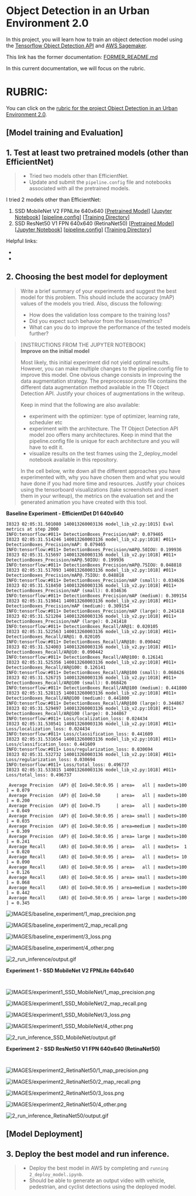 # Object Detection in an Urban Environment 2.0

In this project, you will learn how to train an object detection model using the [Tensorflow Object Detection API](https://tensorflow-object-detection-api-tutorial.readthedocs.io/en/latest/index.html) and [AWS Sagemaker](https://aws.amazon.com/sagemaker/).

This link has the former documentation: [FORMER_README.md](FORMER_README.md)

In this current documentation, we will focus on the rubric.

# RUBRIC:

You can click on the [rubric for the project Object Detection in an Urban Environment 2.0](https://review.udacity.com/#!/rubrics/5089/view).

## [Model training and Evaluation]

## 1. Test at least two pretrained models (other than EfficientNet)

> * Tried two models other than EfficientNet.
> * Update and submit the `pipeline.config` file and notebooks associated with all the pretrained models.

I tried 2 models other than EfficientNet:
1. SSD MobileNet V2 FPNLite 640x640 [[Pretrained Model](http://download.tensorflow.org/models/object_detection/tf2/20200711/ssd_mobilenet_v2_fpnlite_640x640_coco17_tpu-8.tar.gz)] [[Jupyter Notebook](1_model_training_SSD_MobileNet/1_train_model_SSD_MobileNet.ipynb)] [[pipeline.config](1_model_training_SSD_MobileNet/source_dir/pipeline.config)] [[Training Directory](1_model_training_SSD_MobileNet/)]
2. SSD ResNet50 V1 FPN 640x640 (RetinaNet50) [[Pretrained Model](http://download.tensorflow.org/models/object_detection/tf2/20200711/ssd_resnet50_v1_fpn_640x640_coco17_tpu-8.tar.gz)] [[Jupyter Notebook](1_model_training_RetinaNet50/1_train_model_RetinaNet50.ipynb)] [[pipeline.config](1_model_training_RetinaNet50/source_dir/pipeline.config)] [[Training Directory](1_model_training_RetinaNet50/)]

Helpful links:
- []()
- []()

## 2. Choosing the best model for deployment

> Write a brief summary of your experiments and suggest the best model for this problem. This should include the accuracy (mAP) values of the models you tried. Also, discuss the following:
> 
> * How does the validation loss compare to the training loss?
> * Did you expect such behavior from the losses/metrics?
> * What can you do to improve the performance of the tested models further?

> [INSTRUCTIONS FROM THE JUPYTER NOTEBOOK]<br/>
> **Improve on the initial model**
> 
> Most likely, this initial experiment did not yield optimal results. However, you can make multiple changes to the pipeline.config file to improve this model. One obvious change consists in improving the data augmentation strategy. The preprocessor.proto file contains the different data augmentation method available in the Tf Object Detection API. Justify your choices of augmentations in the writeup.
> 
> Keep in mind that the following are also available:
> 
> * experiment with the optimizer: type of optimizer, learning rate, scheduler etc
> * experiment with the architecture. The Tf Object Detection API model zoo offers many architectures. Keep in mind that the pipeline.config file is unique for each architecture and you will have to edit it.
> * visualize results on the test frames using the 2_deploy_model notebook available in this repository.
> 
> In the cell below, write down all the different approaches you have experimented with, why you have chosen them and what you would have done if you had more time and resources. Justify your choices using the tensorboard visualizations (take screenshots and insert them in your writeup), the metrics on the evaluation set and the generated animation you have created with this tool.

**Baseline Experiment - EfficientDet D1 640x640**

```
I0323 02:05:31.501080 140013260003136 model_lib_v2.py:1015] Eval metrics at step 2000
INFO:tensorflow:#011+ DetectionBoxes_Precision/mAP: 0.079465
I0323 02:05:31.514246 140013260003136 model_lib_v2.py:1018] #011+ DetectionBoxes_Precision/mAP: 0.079465
INFO:tensorflow:#011+ DetectionBoxes_Precision/mAP@.50IOU: 0.199936
I0323 02:05:31.515697 140013260003136 model_lib_v2.py:1018] #011+ DetectionBoxes_Precision/mAP@.50IOU: 0.199936
INFO:tensorflow:#011+ DetectionBoxes_Precision/mAP@.75IOU: 0.048818
I0323 02:05:31.517093 140013260003136 model_lib_v2.py:1018] #011+ DetectionBoxes_Precision/mAP@.75IOU: 0.048818
INFO:tensorflow:#011+ DetectionBoxes_Precision/mAP (small): 0.034636
I0323 02:05:31.518450 140013260003136 model_lib_v2.py:1018] #011+ DetectionBoxes_Precision/mAP (small): 0.034636
INFO:tensorflow:#011+ DetectionBoxes_Precision/mAP (medium): 0.309154
I0323 02:05:31.519841 140013260003136 model_lib_v2.py:1018] #011+ DetectionBoxes_Precision/mAP (medium): 0.309154
INFO:tensorflow:#011+ DetectionBoxes_Precision/mAP (large): 0.241418
I0323 02:05:31.521204 140013260003136 model_lib_v2.py:1018] #011+ DetectionBoxes_Precision/mAP (large): 0.241418
INFO:tensorflow:#011+ DetectionBoxes_Recall/AR@1: 0.020105
I0323 02:05:31.522563 140013260003136 model_lib_v2.py:1018] #011+ DetectionBoxes_Recall/AR@1: 0.020105
INFO:tensorflow:#011+ DetectionBoxes_Recall/AR@10: 0.090442
I0323 02:05:31.524003 140013260003136 model_lib_v2.py:1018] #011+ DetectionBoxes_Recall/AR@10: 0.090442
INFO:tensorflow:#011+ DetectionBoxes_Recall/AR@100: 0.126141
I0323 02:05:31.525356 140013260003136 model_lib_v2.py:1018] #011+ DetectionBoxes_Recall/AR@100: 0.126141
INFO:tensorflow:#011+ DetectionBoxes_Recall/AR@100 (small): 0.068426
I0323 02:05:31.526715 140013260003136 model_lib_v2.py:1018] #011+ DetectionBoxes_Recall/AR@100 (small): 0.068426
INFO:tensorflow:#011+ DetectionBoxes_Recall/AR@100 (medium): 0.441800
I0323 02:05:31.528115 140013260003136 model_lib_v2.py:1018] #011+ DetectionBoxes_Recall/AR@100 (medium): 0.441800
INFO:tensorflow:#011+ DetectionBoxes_Recall/AR@100 (large): 0.344867
I0323 02:05:31.529497 140013260003136 model_lib_v2.py:1018] #011+ DetectionBoxes_Recall/AR@100 (large): 0.344867
INFO:tensorflow:#011+ Loss/localization_loss: 0.024434
I0323 02:05:31.530541 140013260003136 model_lib_v2.py:1018] #011+ Loss/localization_loss: 0.024434
INFO:tensorflow:#011+ Loss/classification_loss: 0.441609
I0323 02:05:31.531654 140013260003136 model_lib_v2.py:1018] #011+ Loss/classification_loss: 0.441609
INFO:tensorflow:#011+ Loss/regularization_loss: 0.030694
I0323 02:05:31.532732 140013260003136 model_lib_v2.py:1018] #011+ Loss/regularization_loss: 0.030694
INFO:tensorflow:#011+ Loss/total_loss: 0.496737
I0323 02:05:31.533815 140013260003136 model_lib_v2.py:1018] #011+ Loss/total_loss: 0.496737
```

```
 Average Precision  (AP) @[ IoU=0.50:0.95 | area=   all | maxDets=100 ] = 0.079
 Average Precision  (AP) @[ IoU=0.50      | area=   all | maxDets=100 ] = 0.200
 Average Precision  (AP) @[ IoU=0.75      | area=   all | maxDets=100 ] = 0.049
 Average Precision  (AP) @[ IoU=0.50:0.95 | area= small | maxDets=100 ] = 0.035
 Average Precision  (AP) @[ IoU=0.50:0.95 | area=medium | maxDets=100 ] = 0.309
 Average Precision  (AP) @[ IoU=0.50:0.95 | area= large | maxDets=100 ] = 0.241
 Average Recall     (AR) @[ IoU=0.50:0.95 | area=   all | maxDets=  1 ] = 0.020
 Average Recall     (AR) @[ IoU=0.50:0.95 | area=   all | maxDets= 10 ] = 0.090
 Average Recall     (AR) @[ IoU=0.50:0.95 | area=   all | maxDets=100 ] = 0.126
 Average Recall     (AR) @[ IoU=0.50:0.95 | area= small | maxDets=100 ] = 0.068
 Average Recall     (AR) @[ IoU=0.50:0.95 | area=medium | maxDets=100 ] = 0.442
 Average Recall     (AR) @[ IoU=0.50:0.95 | area= large | maxDets=100 ] = 0.345
```

![IMAGES/baseline_experiment/1_map_precision.png](IMAGES/baseline_experiment/1_map_precision.png)

![IMAGES/baseline_experiment/2_map_recall.png](IMAGES/baseline_experiment/2_map_recall.png)

![IMAGES/baseline_experiment/3_loss.png](IMAGES/baseline_experiment/3_loss.png)

![IMAGES/baseline_experiment/4_other.png](IMAGES/baseline_experiment/4_other.png)

![2_run_inference/output.gif](2_run_inference/output.gif)

**Experiment 1 - SSD MobileNet V2 FPNLite 640x640**

```
```

```
```

![IMAGES/experiment1_SSD_MobileNet/1_map_precision.png](IMAGES/experiment1_SSD_MobileNet/1_map_precision.png)

![IMAGES/experiment1_SSD_MobileNet/2_map_recall.png](IMAGES/experiment1_SSD_MobileNet/2_map_recall.png)

![IMAGES/experiment1_SSD_MobileNet/3_loss.png](IMAGES/experiment1_SSD_MobileNet/3_loss.png)

![IMAGES/experiment1_SSD_MobileNet/4_other.png](IMAGES/experiment1_SSD_MobileNet/4_other.png)

![2_run_inference_SSD_MobileNet/output.gif](2_run_inference_SSD_MobileNet/output.gif)

**Experiment 2 - SSD ResNet50 V1 FPN 640x640 (RetinaNet50)**

```
```

```
```

![IMAGES/experiment2_RetinaNet50/1_map_precision.png](IMAGES/experiment2_RetinaNet50/1_map_precision.png)

![IMAGES/experiment2_RetinaNet50/2_map_recall.png](IMAGES/experiment2_RetinaNet50/2_map_recall.png)

![IMAGES/experiment2_RetinaNet50/3_loss.png](IMAGES/experiment2_RetinaNet50/3_loss.png)

![IMAGES/experiment2_RetinaNet50/4_other.png](IMAGES/experiment2_RetinaNet50/4_other.png)

![2_run_inference_RetinaNet50/output.gif](2_run_inference_RetinaNet50/output.gif)

## [Model Deployment]

## 3. Deploy the best model and run inference.

> * Deploy the best model in AWS by completing and `running 2_deploy_model.ipynb`.
> * Should be able to generate an output video with vehicle, pedestrian, and cyclist detections using the deployed model.



